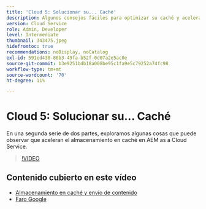 ```yaml
---
title: 'Cloud 5: Solucionar su... Caché'
description: Algunos consejos fáciles para optimizar su caché y acelerar su sitio
version: Cloud Service
role: Admin, Developer
level: Intermediate
thumbnail: 343475.jpeg
hidefromtoc: true
recommendations: noDisplay, noCatalog
exl-id: 591ed430-80b3-49fa-b52f-0d07a2e5ac0e
source-git-commit: b3e9251bdb18a008be95c1fa9e5c79252a74fc98
workflow-type: tm+mt
source-wordcount: '70'
ht-degree: 11%

---
```


# Cloud 5: Solucionar su... Caché

En una segunda serie de dos partes, exploramos algunas cosas que puede observar que aceleran el almacenamiento en caché en AEM as a Cloud Service.

>[!VIDEO](https://video.tv.adobe.com/v/343475?quality=12&learn=on)

## Contenido cubierto en este vídeo

+ [Almacenamiento en caché y envío de contenido](https://experienceleague.adobe.com/docs/experience-manager-cloud-service/content/implementing/content-delivery/caching.html?lang=es)
+ [Faro Google](https://developers.google.com/web/tools/lighthouse)
